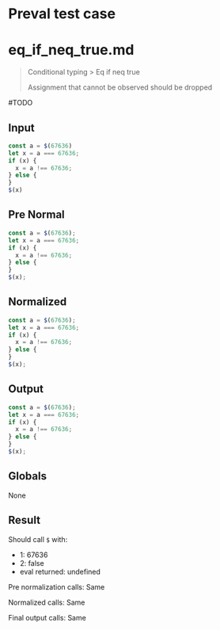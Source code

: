 # Preval test case

# eq_if_neq_true.md

> Conditional typing > Eq if neq true
>
> Assignment that cannot be observed should be dropped

#TODO

## Input

`````js filename=intro
const a = $(67636)
let x = a === 67636;
if (x) {
  x = a !== 67636;
} else {
}
$(x)
`````

## Pre Normal

`````js filename=intro
const a = $(67636);
let x = a === 67636;
if (x) {
  x = a !== 67636;
} else {
}
$(x);
`````

## Normalized

`````js filename=intro
const a = $(67636);
let x = a === 67636;
if (x) {
  x = a !== 67636;
} else {
}
$(x);
`````

## Output

`````js filename=intro
const a = $(67636);
let x = a === 67636;
if (x) {
  x = a !== 67636;
} else {
}
$(x);
`````

## Globals

None

## Result

Should call `$` with:
 - 1: 67636
 - 2: false
 - eval returned: undefined

Pre normalization calls: Same

Normalized calls: Same

Final output calls: Same
